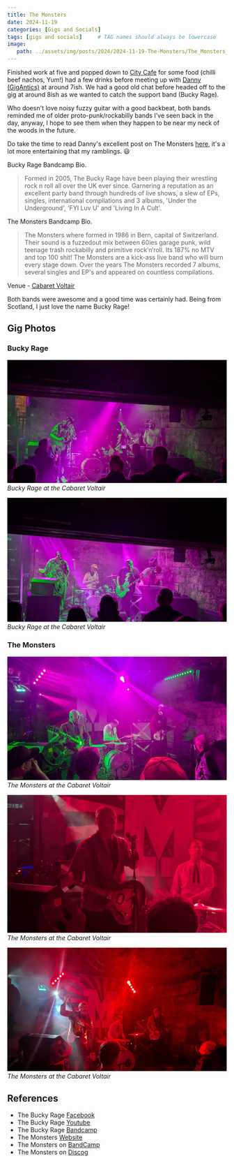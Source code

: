 ```yaml
---
title: The Monsters
date: 2024-11-19
categories: [Gigs and Socials]
tags: [gigs and socials]     # TAG names should always be lowercase
image:
   path: ../assets/img/posts/2024/2024-11-19-The-Monsters/The_Monsters_5.webp
---
```


Finished work at five and popped down to [City Cafe](https://www.thecitycafe.co.uk) for some food (chilli beef nachos, Yum!) had a few drinks before meeting up with [Danny (GigAntics)](https://gig-antics.live) at around 7ish. We had  a good old chat before headed off to the gig at around 8ish as we wanted to catch the support band (Bucky Rage).

Who doesn't love noisy fuzzy guitar with a good backbeat, both bands reminded me of older proto-punk/rockabilly bands I’ve seen back in the day, anyway, I hope to see them when they happen to be near my neck of the woods in the future.

Do take the time to read Danny's excellent post on The Monsters [here](https://www.gig-antics.live/post/the-monsters-cabaret-voltaire-edinburgh-19-11-24), it's a lot more entertaining that my ramblings. 😃

Bucky Rage Bandcamp Bio.

> Formed in 2005, The Bucky Rage have been playing their wrestling rock n roll all over the UK ever since.
Garnering a reputation as an excellent party band through hundreds of live shows, a slew of EPs, singles, international compilations and 3 albums, 'Under the Underground', 'FYI Luv U' and 'Living In A Cult'.

The Monsters Bandcamp Bio.

> The Monsters where formed in 1986 in Bern, capital of Switzerland. Their sound is a fuzzedout mix between 60ies garage punk, wild teenage trash rockabilly and primitive rock‘n‘roll. Its 187% no MTV and top 100 shit!
> The Monsters are a kick-ass live band who will burn every stage down. Over the years The Monsters recorded 7 albums, several singles and EP's and appeared on countless compilations.

Venue - [Cabaret Voltair](https://www.thecabaretvoltaire.com/)

Both bands were awesome and a good time was certainly had. Being from Scotland, I just love the name Bucky Rage!

## Gig Photos

### Bucky Rage

![Bucky Rage](../assets/img/posts/2024/2024-11-19-The-Monsters/Bucky_Rage_1.webp)_Bucky Rage at the Cabaret Voltair_

![Bucky Rage](../assets/img/posts/2024/2024-11-19-The-Monsters/Bucky_Rage_2.webp)_Bucky Rage at the Cabaret Voltair_

### The Monsters

![The Monsters](../assets/img/posts/2024/2024-11-19-The-Monsters/The_Monsters_1.webp)_The Monsters at the Cabaret Voltair_

![The Monsters](../assets/img/posts/2024/2024-11-19-The-Monsters/The_Monsters_2.webp)_The Monsters at the Cabaret Voltair_

![The Monsters](../assets/img/posts/2024/2024-11-19-The-Monsters/The_Monsters_3.webp)_The Monsters at the Cabaret Voltair_

## References

- The Bucky Rage [Facebook](https://www.facebook.com/thebuckyrage)
- The Bucky Rage [Youtube](https://www.youtube.com/@thebuckyrage)
- The Bucky Rage [Bandcamp](https://the-bucky-rage.bandcamp.com/)
- The Monsters [Website](https://www.themonsters.ch/)
- The Monsters on [BandCamp](https://the-monsters.bandcamp.com/album/youre-class-im-trash)
- The Monsters on [Discog](https://www.discogs.com/artist/692949-The-Monsters-3)
